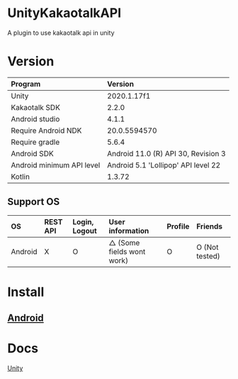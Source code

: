 # UnityKakaotalkAPI

A plugin to use kakaotalk api in unity

# Version

| Program                   | Version                             |
| :------------------------ | :---------------------------------- |
| Unity                     | 2020.1.17f1                         |
| Kakaotalk SDK             | 2.2.0                               |
| Android studio            | 4.1.1                               |
| Require Android NDK		| 20.0.5594570						  |
| Require gradle			| 5.6.4								  |
| Android SDK               | Android 11.0 (R) API 30, Revision 3 |
| Android minimum API level | Android 5.1 'Lollipop' API level 22 |
| Kotlin                    | 1.3.72                              |

## Support OS

| OS       | REST API | Login, Logout | User information           | Profile | Friends        |
| :------- | :------- | :------------ | :------------------------- | :------ | :------------- |
| Android  | X        | O             | △ (Some fields wont work) | O       | O (Not tested) |

# Install

## [Android](Doc/Install/Android.md)

# Docs
[Unity](Doc/Unity.md)